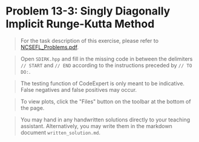 # Problem 13-3: Singly Diagonally Implicit Runge-Kutta Method

> For the task description of this exercise, please refer to [NCSEFL_Problems.pdf](
https://www.sam.math.ethz.ch/~grsam/NumMeth/HOMEWORK/NCSEFL_Problems.pdf). 

> Open `SDIRK.hpp` and fill in the missing code in between the delimiters `// START` and `// END` according to the instructions preceded by `// TO DO:`.

> The testing function of CodeExpert is only meant to be indicative. False negatives and false positives may occur.

> To view plots, click the "Files" button on the toolbar at the bottom of the page.

> You may hand in any handwritten solutions directly to your teaching assistant. Alternatively, you may write them in the markdown document `written_solution.md`.
